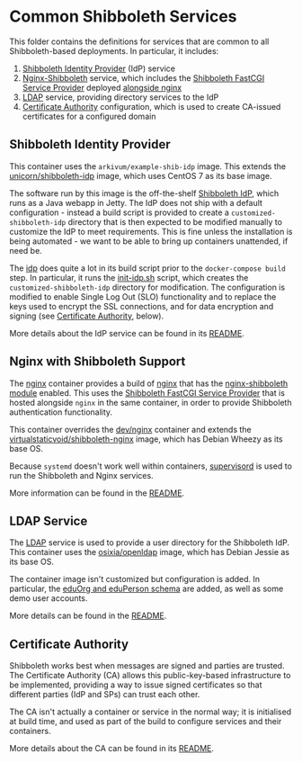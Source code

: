 Common Shibboleth Services
===========================

This folder contains the definitions for services that are common to all Shibboleth-based deployments. In particular, it includes:

1. [Shibboleth Identity Provider](idp) (IdP) service
1. [Nginx-Shibboleth](nginx) service, which includes the [Shibboleth FastCGI Service Provider](https://wiki.shibboleth.net/confluence/display/SHIB2/NativeSPFastCGIConfig) deployed [alongside nginx](https://github.com/nginx-shib/nginx-http-shibboleth)
1. [LDAP](ldap) service, providing directory services to the IdP
1. [Certificate Authority](ca) configuration, which is used to create CA-issued certificates for a configured domain

Shibboleth Identity Provider
-----------------------------

This container uses the `arkivum/example-shib-idp` image. This extends the [unicorn/shibboleth-idp](https://hub.docker.com/r/unicon/shibboleth-idp/) image, which uses CentOS 7 as its base image.

The software run by this image is the off-the-shelf [Shibboleth IdP](https://shibboleth.net/products/identity-provider.html), which runs as a Java webapp in Jetty. The IdP does not ship with a default configuration - instead a build script is provided to create a `customized-shibboleth-idp` directory that is then expected to be modified manually to customize the IdP to meet requirements. This is fine unless the installation is being automated - we want to be able to bring up containers unattended, if need be.

The [idp](idp) does quite a lot in its build script prior to the `docker-compose build` step. In particular, it runs the [init-idp.sh](idp/bin/init-idp.sh) script, which creates the `customized-shibboleth-idp` directory for modification. The configuration is modified to enable Single Log Out (SLO) functionality and to replace the keys used to encrypt the SSL connections, and for data encryption and signing (see [Certificate Authority](#certificate-authority), below).

More details about the IdP service can be found in its [README](idp/README.md).

Nginx with Shibboleth Support
------------------------------

The [nginx](nginx) container provides a build of [nginx](https://www.nginx.com) that has the [nginx-shibboleth module](https://github.com/nginx-shib/nginx-http-shibboleth) enabled. This uses the [Shibboleth FastCGI Service Provider](https://wiki.shibboleth.net/confluence/display/SHIB2/NativeSPFastCGIConfig) that is hosted alongside `nginx` in the same container, in order to provide Shibboleth authentication functionality.

This container overrides the [dev/nginx](../dev/nginx) container and extends the [virtualstaticvoid/shibboleth-nginx](https://hub.docker.com/r/virtualstaticvoid/shibboleth-nginx/) image, which has Debian Wheezy as its base OS.

Because `systemd` doesn't work well within containers, [supervisord](http://supervisord.org/) is used to run the Shibboleth and Nginx services.

More information can be found in the [README](nginx/README.md).

LDAP Service
-------------

The [LDAP](ldap) service is used to provide a user directory for the Shibboleth IdP. This container uses the [osixia/openldap](https://hub.docker.com/r/osixia/openldap/) image, which has Debian Jessie as its base OS.

The container image isn't customized but configuration is added. In particular, the [eduOrg and eduPerson schema](https://spaces.internet2.edu/display/macedir/LDIFs) are added, as well as some demo user accounts.

More details can be found in the [README](ldap/README.md).

Certificate Authority
----------------------

Shibboleth works best when messages are signed and parties are trusted. The Certificate Authority (CA) allows this public-key-based infrastructure to be implemented, providing a way to issue signed certificates so that different parties (IdP and SPs) can trust each other.

The CA isn't actually a container or service in the normal way; it is initialised at build time, and used as part of the build to configure services and their containers.

More details about the CA can be found in its [README](ca/README.md).
